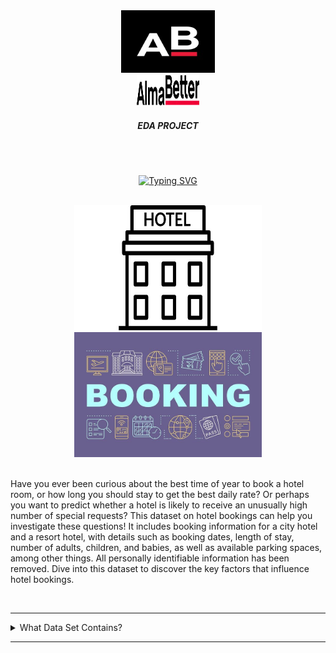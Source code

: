 
<!-- Hotel Booking eda project readme.me file -->

<!-- About AlmaBetter -->
<div align='center'>
    <img src='images/almabetter_logo.jpeg' href='https://www.almabetter.com/' alt='' width="150" height='100'>
</div>

<div align='center'>
    <img src='images/Alma_Better_Logo.webp' alt='' width='100' height='50'>
</div>

<!-- <h1 align='center'>AlmaBetter</h1> -->
<h5 align='center'>EDA PROJECT</h5>

<br><br>
<!-- Title -->
<p align="center">
<a href="https://git.io/typing-svg"><img src="https://readme-typing-svg.herokuapp.com?font=Playfair+Display&weight=500&size=30&duration=5500&pause=900&color=8E7CC3&center=true&random=false&width=600&lines=Hotel+Booking+(Exploratory+Data+Analysis)" alt="Typing SVG" /></a>
</p>
<br>

<div align="center">
  <img src="images/Hotel.jpeg" alt="" width="300" height="200">  <img src='images/Booking.jpeg' alt='' width='300' height='200'>
</div>


<br>
<!-- content -->
<P align="left">
    Have you ever been curious about the best time of year to book a hotel room, or how long you should stay to get the best daily rate? Or perhaps you want to predict whether a hotel is likely to receive an unusually high number of special requests? This dataset on hotel bookings can help you investigate these questions! It includes booking information for a city hotel and a resort hotel, with details such as booking dates, length of stay, number of adults, children, and babies, as well as available parking spaces, among other things. All personally identifiable information has been removed. Dive into this dataset to discover the key factors that influence hotel bookings.
</p>

<br>

<!-- Table of content -->
---

<details>
<summary>
     What Data Set Contains?
</summary>
<br>
<p align='left'>
1. Hotel : City or Resort
<br>
2. is_canceled: Binary indicator if the booking was canceled (1) or not (0).
<br>
3. lead_time: Number of days between the booking date and the arrival date.
<br>
4. arrival_date_year: Year of arrival date.
<br>
5. arrival_date_month: Month of arrival date.
<br>
6. arrival_date_week_number: Week number of arrival date.
<br>
7. arrival_date_day_of_month: Day of arrival date.
<br>
8. stays_in_weekend_nights: Number of weekend nights (Saturday or Sunday) the guest stayed.
<br>
9. stays_in_week_nights: Number of week nights (Monday to Friday) the guest stayed.
<br>
10. adults: Number of adults.
<br>
11. children: Number of children.
<br>
12. babies: Number of babies.
<br>
13. meal: Type of meal booked (e.g., BB for Bed & Breakfast).
<br>
14. country: Country of origin of the guest.
<br>
15. market_segment: Market segment designation (e.g., Online Travel Agents, Offline Travel Agents).
<br>
16. distribution_channel: Booking distribution channel (e.g., Direct, Corporate).
<br>
17. is_repeated_guest: Binary indicator if the guest is a repeated guest (1) or not (0).
<br>
18. previous_cancellations: Number of previous cancellations by the guest.
<br>
19. previous_bookings_not_canceled: Number of previous bookings not canceled by the guest.
<br>
20. reserved_room_type: Type of room reserved.
<br>
21. assigned_room_type: Type of room assigned to the guest.
<br>
22. booking_changes: Number of changes made to the booking.
<br>
23. deposit_type: Type of deposit made (e.g., No Deposit, Non Refund, Refundable).
<br>
24. agent: ID of the travel agency that made the booking.
<br>
25. company: ID of the company/entity that made the booking or is responsible for payment.
<br>
26. days_in_waiting_list: Number of days the booking was in the waiting list before it was confirmed to the guest.
<br>
27. customer_type: Type of booking (e.g., Contract, Group, Transient).
<br>
28. adr: Average Daily Rate, the average rental income per paid occupied room in a given time period.
<br>
29. required_car_parking_spaces: Number of car parking spaces requested by the guest.
<br>
30. total_of_special_requests: Number of special requests made by the guest (e.g., twin bed, high floor).
<br>
31. reservation_status: Reservation last status (e.g., Check-Out, Canceled).
<br>
32. reservation_status_date: Date at which the last status was set.
</p>
</details>

---
